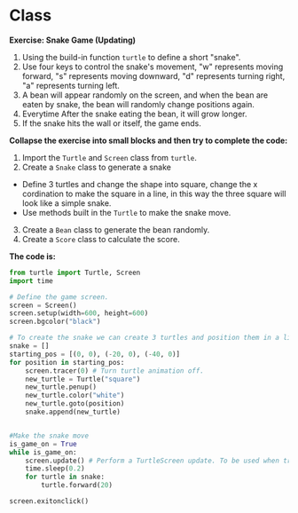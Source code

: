 # Class

**Exercise: Snake Game (Updating)**
1. Using the build-in function `turtle` to define a short "snake".
2. Use four keys to control the snake's movement, "w" represents moving forward, "s" represents moving downward, "d" represents turning right, "a" represents turning left.
3. A bean will appear randomly on the screen, and when the bean are eaten by snake, the bean will randomly change positions again.
4. Everytime After the snake eating the bean, it will grow longer.
5. If the snake hits the wall or itself, the game ends.

**Collapse the exercise into small blocks and then try to complete the code:**

1. Import the `Turtle` and `Screen` class from `turtle`.
2. Create a `Snake` class to generate a snake
- Define 3 turtles and change the shape into square, change the x cordination to make the square in a line, in this way the three square will look like a simple snake.
- Use methods built in the `Turtle` to make the snake move.
3. Create a `Bean` class to generate the bean randomly.
4. Create a `Score` class to calculate the score.


**The code is:**
```py
from turtle import Turtle, Screen
import time

# Define the game screen.
screen = Screen()
screen.setup(width=600, height=600)
screen.bgcolor("black")

# To create the snake we can create 3 turtles and position them in a line.
snake = []
starting_pos = [(0, 0), (-20, 0), (-40, 0)]
for position in starting_pos:
    screen.tracer(0) # Turn turtle animation off.
    new_turtle = Turtle("square")
    new_turtle.penup()
    new_turtle.color("white")
    new_turtle.goto(position)
    snake.append(new_turtle)


#Make the snake move
is_game_on = True
while is_game_on:
    screen.update() # Perform a TurtleScreen update. To be used when tracer is turned off. This will reduce the unfluency of the animation.
    time.sleep(0.2)
    for turtle in snake:
        turtle.forward(20)

screen.exitonclick()

```
